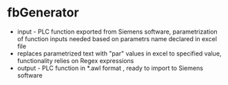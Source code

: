 # fbGenerator

* input - PLC function exported from Siemens software, parametrization of function inputs needed based on parametrs name declared in excel file
* replaces parametrized text with "par" values in excel to specified value, functionality relies on Regex expressions
* output - PLC function in *.awl format , ready to import to Siemens software 
